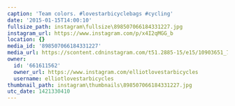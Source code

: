 ```yaml
---
caption: 'Team colors. #lovestarbicyclebags #cycling'
date: '2015-01-15T14:00:10'
fullsize_path: instagram\fullsize\898507066184331227.jpg
instagram_url: https://www.instagram.com/p/x4I2qMGG_b
location: {}
media_id: '898507066184331227'
media_url: https://scontent.cdninstagram.com/t51.2885-15/e15/10903651_723995941030287_1954279275_n.jpg?ig_cache_key=ODk4NTA3MDY2MTg0MzMxMjI3.2
owner:
  id: '661611562'
  owner_url: https://www.instagram.com/elliotlovestarbicycles
  username: elliotlovestarbicycles
thumbnail_path: instagram\thumbnails\898507066184331227.jpg
utc_date: 1421330410
---
```

